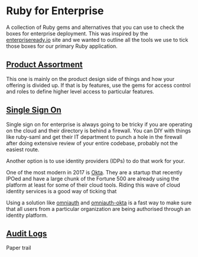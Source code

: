 # Ruby for Enterprise
A collection of Ruby gems and alternatives that you can use to check the boxes for enterprise deployment. This was inspired by the [enterpriseready.io](enterpriseready.io) site and we wanted to outline all the tools we use to tick those boxes for our primary Ruby application.

## [Product Assortment](https://www.enterpriseready.io/features/product-assortment/)
This one is mainly on the product design side of things and how your offering is divided up. If that is by features, use the gems for access control and roles to define higher level access to particular features.

## [Single Sign On](https://www.enterpriseready.io/features/single-sign-on/)
Single sign on for enterprise is always going to be tricky if you are operating on the cloud and their directory is behind a firewall. You can DIY with things like ruby-saml and get their IT department to punch a hole in the firewall after doing extensive review of your entire codebase, probably not the easiest route.

Another option is to use identity providers (IDPs) to do that work for your.

One of the most modern in 2017 is [Okta](https://www.okta.com/). They are a startup that recently IPOed and have a large chunk of the Fortune 500 are already using the platform at least for some of their cloud tools. Riding this wave of cloud identity services is a good way of ticking that 

Using a solution like [omniauth](https://github.com/omniauth/omniauth) and [omniauth-okta](https://github.com/dandrews/omniauth-okta) is a fast way to make sure that all users from a particular organization are being authorised through an identity platform.

## [Audit Logs](https://www.enterpriseready.io/features/audit-log)
Paper trail
